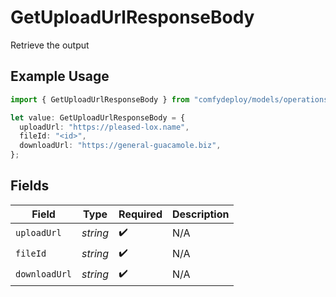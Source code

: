 # GetUploadUrlResponseBody

Retrieve the output

## Example Usage

```typescript
import { GetUploadUrlResponseBody } from "comfydeploy/models/operations";

let value: GetUploadUrlResponseBody = {
  uploadUrl: "https://pleased-lox.name",
  fileId: "<id>",
  downloadUrl: "https://general-guacamole.biz",
};
```

## Fields

| Field              | Type               | Required           | Description        |
| ------------------ | ------------------ | ------------------ | ------------------ |
| `uploadUrl`        | *string*           | :heavy_check_mark: | N/A                |
| `fileId`           | *string*           | :heavy_check_mark: | N/A                |
| `downloadUrl`      | *string*           | :heavy_check_mark: | N/A                |